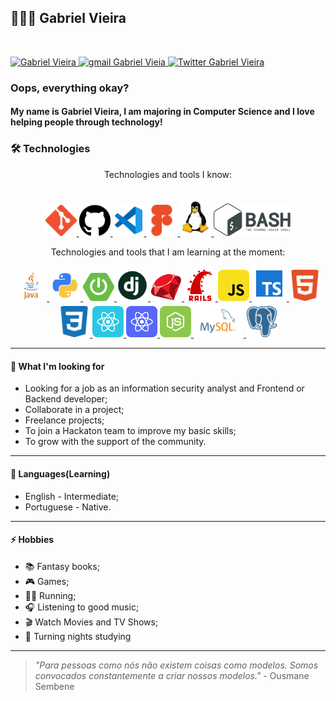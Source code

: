 ## 👨🏻‍💻 Gabriel Vieira
</br>

<p align="left">
    <a href="https://www.linkedin.com/in/bielvieira/">
        <img 
            alt="Gabriel Vieira" 
            src="https://img.shields.io/badge/-Gabriel%20Vieira-%230077b5?style=flat-square&logo=linkedin">
    </a>
    <a href="mailto:gabrielvieira4102@gmail.com">
        <img 
            alt="gmail Gabriel Vieia" 
            src="https://img.shields.io/badge/Gmail-%23c14438?style=flat-square&logo=gmail&logoColor=white">
    </a>
    <a href="https://twitter.com/bielvieir4">
        <img 
            alt="Twitter Gabriel Vieira" 
            src="https://img.shields.io/twitter/follow/bielvieir4?label=Seguir&style=social">
    </a>
</p>

### Oops, everything okay?

<h4 align="left">
    My name is Gabriel Vieira, I am majoring in Computer Science and I love helping people through technology!
</h4>

### 🛠 Technologies

<p align="center">
Technologies and tools I know:

<p align="center">
    </br>
    <a href="https://git-scm.com/">
        <img 
            src="assets/icon-git.svg" 
            alt="logo git"
            width="50px">
    </a>
    <a href="https://github.com/">
        <img 
            src="assets/icon-gitHub2.svg" 
            alt="logo Github"
            width="50px">
    </a>
    <a href="https://code.visualstudio.com/">
        <img 
            src="assets/icon-vscode.svg" 
            alt="logo Vscode"
            width="50px">
    </a>
     <a href="https://www.figma.com/">
        <img 
            src="assets/icon-figma.svg" 
            alt="logo Figma"
            width="50px">
    </a>
     <a href="https://www.linuxfoundation.org/">
        <img 
            src="assets/linux-Tux.png" 
            alt="logo Linux"
            width="50px">
    </a>
    <a href="https://www.gnu.org/software/bash/">
        <img 
            src="assets/bash.png" 
            alt="logo Bash"
            width="123px">
    </a>
</p>
<p align="center">
Technologies and tools that I am learning at the moment:
    <p align="center">
    <a href="https://docs.oracle.com/en/java/">
        <img 
            src="assets/icon-java.png" 
            alt="logo Java"
            width="50px"
            style="border-radius: 8px;">
    </a>
    <a href="https://www.python.org/">
        <img 
            src="assets/python.png" 
            alt="logo Python"
            width="50px">
    </a>
    <a href="https://docs.spring.io/spring-boot/docs/current/reference/htmlsingle/">
        <img 
            src="assets/icon-springboot.png" 
            alt="logo Spring-boot"
            width="50px"
            style="border-radius: 8px;">
    </a>
    <a href="https://www.djangoproject.com/">
        <img 
            src="assets/django.png" 
            alt="logo Django"
            width="50px">
    </a>
    <a href="https://www.ruby-lang.org/pt/">
        <img 
            src="assets/ruby-logo.png" 
            alt="logo Django"
            width="50px">
    </a>
    <a href="https://rubyonrails.org/">
        <img 
            src="assets/rails-logo.png" 
            alt="logo Django"
            width="50px">
    </a>
    <a href="https://www.javascript.com/">
        <img 
            src="assets/icon-javascript.svg" 
            alt="logo JavaScript"
            width="50px"
            style="border-radius: 8px;">
    </a>
    <a href="https://www.typescriptlang.org/">
        <img 
            src="assets/icon-typescript.png"
            alt="logo Typescript"
            width="56px">
    </a>
    <a href="https://developer.mozilla.org/en-US/docs/Web/HTML">
        <img 
            src="assets/icon-html5.svg" 
            alt="logo HTML5"
            width="50px"
            style="border-radius: 8px;">
    </a>
    <a href="https://developer.mozilla.org/en-US/docs/Web/CSS">
        <img 
            src="assets/icon-css3.svg" 
            alt="logo CSS3"
            width="50px"
            style="border-radius: 8px;">
    </a>
    <a href="https://reactjs.org/">
        <img 
            src="assets/icon-react.svg"
            alt="logo React"
            width="50px"
            style="border-radius: 8px;">
    </a>
    <a href="https://reactnative.dev/">
        <img 
            src="assets/icon-react-native.svg"
            alt="logo React native"
            width="50px"
            style="border-radius: 8px;">
    </a>
    <a href="https://nodejs.org/en/">
        <img 
            src="assets/icon-nodejs.svg" 
            alt="logo Node.js"
            width="50px"
            style="border-radius: 8px;">
    </a>
    <a href="https://dev.mysql.com/doc/">
        <img 
            src="assets/icon-mysql.svg" 
            alt="logo Mysql"
            width="80px"
            style="border-radius: 8px;">
    </a>
    <a href="https://www.postgresql.org/">
        <img 
            src="assets/icon-postgresql.svg" 
            alt="logo postgreSQL"
            width="50px">
    </a>
    </p>
</p>

---
#### 🚧 What I'm looking for
- Looking for a job as an information security analyst and Frontend or Backend developer;
- Collaborate in a project;
- Freelance projects;
- To join a Hackaton team to improve my basic skills;
- To grow with the support of the community.




---
#### 💬 Languages(Learning)

- English - Intermediate;
- Portuguese - Native.

---
#### ⚡ Hobbies

- 📚 Fantasy books;
- 🎮 Games;
- 🏃‍♂️ Running;
- 🎧 Listening to good music;
- 🎬 Watch Movies and TV Shows;
- 🧟 Turning nights studying

---

> *"Para pessoas como nós não existem coisas como modelos. Somos convocados constantemente a criar nossos modelos."* - Ousmane Sembene
